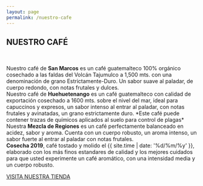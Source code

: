 ```yaml
---
layout: page
permalink: /nuestro-cafe
---
```

<div class="featuring-2" id="cafe-featuring">
	<div class="container">
	</div>
</div>
<div class="supporting" id="origenes-supporting">
	<div class="container">
		<div class="row">
			<div class="col-md-6 col-md-offset-3 col-xs-12">
				<h2>NUESTRO CAFÉ</h2>
				<br>
				<p>Nuestro café de <strong>San Marcos</strong> es un café guatemalteco 100% orgánico cosechado a las faldas del Volcán Tajumulco a 1,500 mts. con una denominaci&oacute;n de grano Estrictamente-Duro. Un sabor suave al paladar, de cuerpo redondo, con notas frutales y dulces.
				<br>
				Nuestro café de <strong>Huehuetenango</strong> es un café guatemalteco con calidad de exportación cosechado a 1600 mts. sobre el nivel del mar, ideal para capuccinos y expresos, un sabor intenso al entrar al paladar, con notas frutales y avinatadas, un grano estrictamente duro. *Este caf&eacute; puede contener trazas de qu&iacute;micos aplicados al suelo para control de plagas*
				<br>
				Nuestra <strong>Mezcla de Regiones</strong> es un café perfectamente balanceado en acidez, sabor y aroma. Cuenta con un cuerpo robusto, un aroma intenso, un sabor fuerte al entrar al paladar con notas frutales.
				<br>
				<strong>Cosecha 2019</strong>, café tostado y molido el {{ site.time | date: '%d/%m/%y' }}, elaborado con los más finos estandares de calidad y los mejores cuidados para que usted experimente un café aromático, con una intensidad media y un cuerpo robusto.
				<br>
				</p>
				<a href="/comprar" id="button">VISITA NUESTRA TIENDA</a>
			</div>
		</div>
	</div>
</div>